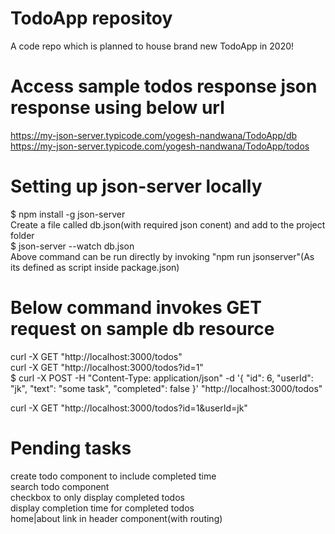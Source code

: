 # TodoApp repositoy
A code repo which is planned to house brand new TodoApp in 2020!

# Access sample todos response json response using below url
https://my-json-server.typicode.com/yogesh-nandwana/TodoApp/db </br>
https://my-json-server.typicode.com/yogesh-nandwana/TodoApp/todos

# Setting up json-server locally
$ npm install -g json-server </br>
Create a file called db.json(with required json conent) and add to the project folder </br>
$ json-server --watch db.json </br>
Above command can be run directly by invoking "npm run jsonserver"(As its defined as script inside package.json)

# Below command invokes GET request on sample db resource
curl -X GET "http://localhost:3000/todos" </br>
curl -X GET "http://localhost:3000/todos?id=1" </br>
$ curl -X POST -H "Content-Type: application/json" -d '{
   "id": 6,
   "userId": "jk",
   "text": "some task",
   "completed": false
}' 
"http://localhost:3000/todos" </br>

curl -X GET "http://localhost:3000/todos?id=1&userId=jk" </br>

# Pending tasks
create todo component to include completed time</br>
search todo component</br>
checkbox to only display completed todos</br>
display completion time for completed todos</br>
home|about link in header component(with routing)</br>
